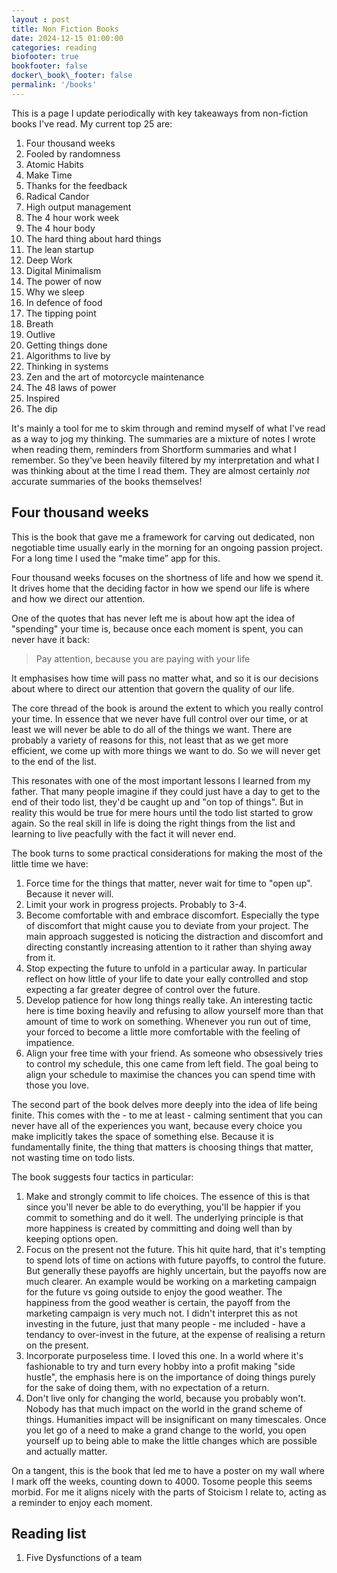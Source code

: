 ```yaml
---
layout : post
title: Non Fiction Books
date: 2024-12-15 01:00:00
categories: reading
biofooter: true
bookfooter: false
docker\_book\_footer: false
permalink: '/books'
---
```


This is a page I update periodically with key takeaways from non-fiction books I've read. My current top 25 are:

1. Four thousand weeks
2. Fooled by randomness
3. Atomic Habits
4. Make Time
4. Thanks for the feedback
5. Radical Candor 
6. High output management
7. The 4 hour work week
8. The 4 hour body
9. The hard thing about hard things
10. The lean startup
11. Deep Work
12. Digital Minimalism
13. The power of now
14. Why we sleep
15. In defence of food
16. The tipping point
17. Breath
18. Outlive
19. Getting things done
20. Algorithms to live by 
21. Thinking in systems
22. Zen and the art of motorcycle maintenance 
23. The 48 laws of power
24. Inspired
25. The dip

It's mainly a tool for me to skim through and remind myself of what I've read as a way to jog my thinking. The summaries are a mixture of notes I wrote when reading them, reminders from Shortform summaries and what I remember. So they've been heavily filtered by my interpretation and what I was thinking about at the time I read them. They are almost certainly _not_ accurate summaries of the books themselves!

<!--more-->

## Four thousand weeks

This is the book that gave me a framework for carving out dedicated, non negotiable time usually early in the morning for an ongoing passion project. For a long time I used the “make time” app for this.

Four thousand weeks focuses on the shortness of life and how we spend it. It drives home that the deciding factor in how we spend our life is where and how we direct our attention.

One of the quotes that has never left me is about how apt the idea of "spending" your time is, because once each moment is spent, you can never have it back:

> Pay attention, because you are paying with your life

It emphasises how time will pass no matter what, and so it is our decisions about where to direct our attention that govern the quality of our life.

The core thread of the book is around the extent to which you really control your time. In essence that we never have full control over our time, or at least we will never be able to do all of the things we want. There are probably a variety of reasons for this, not least that as we get more efficient, we come up with more things we want to do. So we will never get to the end of the list.

This resonates with one of the most important lessons I learned from my father. That many people imagine if they could just have a day to get to the end of their todo list, they'd be caught up and "on top of things". But in reality this would be true for mere hours until the todo list started to grow again. So the real skill in life is doing the right things from the list and learning to live peacfully with the fact it will never end.

The book turns to some practical considerations for making the most of the little time we have:

1. Force time for the things that matter, never wait for time to "open up". Because it never will.
2. Limit your work in progress projects. Probably to 3-4.
3. Become comfortable with and embrace discomfort. Especially the type of discomfort that might cause you to deviate from your project. The main approach suggested is noticing the distraction and discomfort and directing constantly increasing attention to it rather than shying away from it.
4. Stop expecting the future to unfold in a particular away. In particular reflect on how little of your life to date your eally controlled and stop expecting a far greater degree of control over the future.
5. Develop patience for how long things really take. An interesting tactic here is time boxing heavily and refusing to allow yourself more than that amount of time to work on something. Whenever you run out of time, your forced to become a little more comfortable with the feeling of impatience.
6. Align your free time with your friend. As someone who obsessively tries to control my schedule, this one came from left field. The goal being to align your schedule to maximise the chances you can spend time with those you love. 

The second part of the book delves more deeply into the idea of life being finite. This comes with the - to me at least - calming sentiment that you can never have all of the experiences you want, because every choice you make implicitly takes the space of something else. Because it is fundamentally finite, the thing that matters is choosing things that matter, not wasting time on todo lists.

The book suggests four tactics in particular:

1. Make and strongly commit to life choices. The essence of this is that since you'll never be able to do everything, you'll be happier if you commit to something and do it well. The underlying principle is that more happiness is created by committing and doing well than by keeping options open.
2. Focus on the present not the future. This hit quite hard, that it's tempting to spend lots of time on actions with future payoffs, to control the future. But generally these payoffs are highly uncertain, but the payoffs now are much clearer. An example would be working on a marketing campaign for the future vs going outside to enjoy the good weather. The happiness from the good weather is certain, the payoff from the marketing campaign is very much not. I didn't interpret this as not investing in the future, just that many people - me included - have a tendancy to over-invest in the future, at the expense of realising a return on the present.
3. Incorporate purposeless time. I loved this one. In a world where it's fashionable to try and turn every hobby into a profit making "side hustle", the emphasis here is on the importance of doing things purely for the sake of doing them, with no expectation of a return.
4. Don't live only for changing the world, because you probably won't. Nobody has that much impact on the world in the grand scheme of things. Humanities impact will be insignificant on many timescales. Once you let go of a need to make a grand change to the world, you open yourself up to being able to make the little changes which are possible and actually matter.

On a tangent, this is the book that led me to have a poster on my wall where I mark off the weeks, counting down to 4000. Tosome people this seems morbid. For me it aligns nicely with the parts of Stoicism I relate to, acting as a reminder to enjoy each moment.

## Reading list

1. Five Dysfunctions of a team
